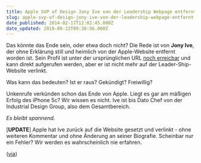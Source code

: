 ```yaml
---
title: Apple SVP of Design Jony Ive von der Leadership Webpage entfernt [UPDATE]
slug: apple-svp-of-design-jony-ive-von-der-leadership-webpage-entfernt
date_published: 2014-02-17T12:02:45.000Z
date_updated: 2018-08-22T09:38:56.000Z
---
```


Das könnte das Ende sein, oder etwa doch nicht? Die Rede ist von **Jony Ive**, der ohne Erklärung still und heimlich von der Apple-Website entfernt worden ist. Sein Profil ist unter der ursprünglichen URL [noch erreicbar](https://www.apple.com/pr/bios/jonathan-ive.html) und kann direkt aufgerufen werden, aber er ist nicht mehr auf der Leader-Ship-Website verlinkt. 

Was kann das bedeuten? Ist er raus? Gekündigt? Freiwillig?

Unkenrufe verkünden schon das Ende von Apple. Liegt es gar am mäßigen Erfolg des iPhone 5c? Wir wissen es nicht. Ive ist bis Dato Chef von der Industrial Design Group, also dem Gesamtbereich.

*Es bleibt spannend*.

[**UPDATE**] Apple hat Ive zurück auf die Website gesetzt und verlinkt - ohne weiteren Kommentar und ohne Änderung an seiner Biografie. Scheinbar nur ein Fehler? Wir werden es wahrscheinlich nie erfahren.

([via](http://www.macrumors.com/2014/02/17/jony-ive-removed-leadership-page/))
